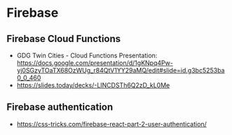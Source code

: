 # Firebase

## Firebase Cloud Functions

* GDG Twin Cities - Cloud Functions Presentation: <https://docs.google.com/presentation/d/1gKNpq4Pw-yj0SGzyTOaTX68OzWUg_r84QtV1YY29aMQ/edit#slide=id.g3bc5253ba0_0_460>
* <https://slides.today/decks/-LINCDSTh6Q2zD_kL0Me>

## Firebase authentication

* <https://css-tricks.com/firebase-react-part-2-user-authentication/>